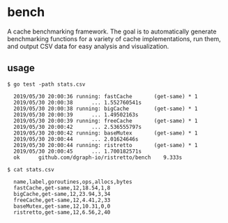 # bench

A cache benchmarking framework. The goal is to automatically generate
benchmarking functions for a variety of cache implementations, run them, and
output CSV data for easy analysis and visualization.

## usage 

```
$ go test -path stats.csv

  2019/05/30 20:00:36 running: fastCache       (get-same) * 1
  2019/05/30 20:00:38      ... 1.552760541s
  2019/05/30 20:00:38 running: bigCache        (get-same) * 1
  2019/05/30 20:00:39      ... 1.49502163s
  2019/05/30 20:00:39 running: freeCache       (get-same) * 1
  2019/05/30 20:00:42      ... 2.536555797s
  2019/05/30 20:00:42 running: baseMutex       (get-same) * 1
  2019/05/30 20:00:44      ... 2.01624646s
  2019/05/30 20:00:44 running: ristretto       (get-same) * 1
  2019/05/30 20:00:45      ... 1.700182571s
  ok      github.com/dgraph-io/ristretto/bench    9.333s

$ cat stats.csv

  name,label,goroutines,ops,allocs,bytes
  fastCache,get-same,12,18.54,1,8
  bigCache,get-same,12,23.94,3,34
  freeCache,get-same,12,4.41,2,33
  baseMutex,get-same,12,10.31,0,0
  ristretto,get-same,12,6.56,2,40
```
